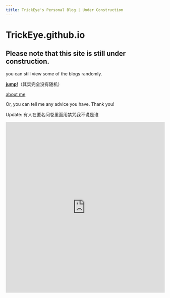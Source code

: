 ```yaml
---
title: TrickEye's Personal Blog | Under Construction
---
```


# TrickEye.github.io

## Please note that this site is still under construction.

you can still view some of the blogs randomly.

[**jump!**](_posts/2021-10-12-J-K-Flip-Flop.md)（其实完全没有随机）

[about me](about.html)

Or, you can tell me any advice you have. Thank you!

Update: 有人在匿名问卷里面用禁咒我不说是谁

<iframe width="640px" height= "540px" src= "https://forms.office.com/Pages/ResponsePage.aspx?id=DQSIkWdsW0yxEjajBLZtrQAAAAAAAAAAAAO__fxHDXxURVY2Q1VMODFFVjUzUVFHTDhPMkJFVU1RUy4u&embed=true" frameborder= "0" marginwidth= "0" marginheight= "0" style= "border: none; max-width:100%; max-height:100vh" allowfullscreen webkitallowfullscreen mozallowfullscreen msallowfullscreen> </iframe>

